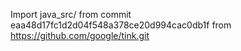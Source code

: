 Import java_src/ from commit eaa48d17fc1d2d04f548a378ce20d994cac0db1f from https://github.com/google/tink.git
